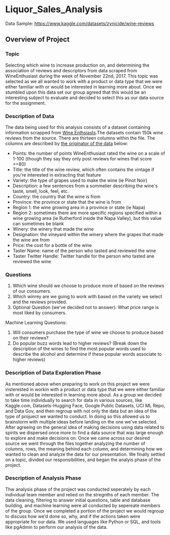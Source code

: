 # Liquor_Sales_Analysis

  Data Sample: https://www.kaggle.com/datasets/zynicide/wine-reviews

## Overview of Project

### Topic 
  Selecting which wine to increase production on, and determining the association of reviews and descriptors from data scraped from WineEnthusiast during the week of November 22nd, 2017. This topic was selected as we all wanted to work with a product or data type that we were either familiar with or would be interested in learning more about. Once we stumbled upon this data set our group agreed that this would be an interesting subject to evaluate and decided to select this as our data source for the assignment. 
  
### Description of Data
  The data being used for this analysis consists of a dataset containing information scrapped from [Wine Enthsiasts](https://www.winemag.com/?s=&drink_type=wine).The datasets contain 150k wine reviews from the source. There are thirteen columns within the file. The columns are described by [the originator of the data](https://github.com/zackthoutt/wine-deep-learning) below: 
 - Points: the number of points WineEnthusiast rated the wine on a scale of 1-100 (though they say they only post reviews for wines that score >=80)
 - Title: the title of the wine review, which often contains the vintage if you're interested in extracting that feature
 - Variety: the type of grapes used to make the wine (ie Pinot Noir)
 - Description: a few sentences from a sommelier describing the wine's taste, smell, look, feel, etc.
 - Country: the country that the wine is from
 - Province: the province or state that the wine is from
 - Region 1: the wine growing area in a province or state (ie Napa)
 - Region 2: sometimes there are more specific regions specified within a wine growing area (ie Rutherford inside the Napa Valley), but this value can sometimes be blank
 - Winery: the winery that made the wine
 - Designation: the vineyard within the winery where the grapes that made the wine are from
 - Price: the cost for a bottle of the wine
 - Taster Name: name of the person who tasted and reviewed the wine
 - Taster Twitter Handle: Twitter handle for the person who tasted ane reviewed the wine
  
### Questions
  1. Which wine should we choose to produce more of based on the reviews of our consumers. 
  2. Which winrey are we going to work with based on the variety we select and the reviews provided. 
  3. Optional Question (we've decided not to answer): What price range is most liked by consumers. 

Machine Learning Questions: 
  1. Will consumers purchase the type of wine we choose to produce based on their reviews?
  2. Do popular buzz words lead to higher reviews? (Break down the description of the wines to find the most popular words used to describe the alcohol and determine if these popular words associate to higher reviews)
  
### Description of Data Exploration Phase
As mentioned above when preparing to work on this project we were insterested in workin with a product or data type that we were either familiar with or would be interested in learning more about. As a group we decided to take time individually to search for data in various sources, like Kaggle.com, Datasets-Hugging Face, Google Public Datasets, UCI ML Repo, and Data Gov, and then regroup with not only the data but an idea of the type of projuect we wanted to conduct. In doing so this allowed us to brainstorm with multiple ideas before landing on the one we've selected. After agreeing on the general idea of making decisions using data related to spirits we dispersed once more to find a data source that was large enough to explore and make decisions on. Once we came across our desired source we went through the files together analyzing the number of columns, rows, the meaning behind each column, and determining how we wanted to clean and analyze the data for our presentation. We finally settled on a topic, divided our responsibilities, and began the analyis phase of the project. 

### Description of Analysis Phase
Thw analysis phase of the project was conducted seperately by each individual team member and relied on the stregnths of each member. The data cleaning, filtering to answer initial questions, table and database building, and machine learning were all conducted by sepereate members of the group. Once we completed a portion of the project we would regroup to discuss how we'd done so, why, and if the actions taken were appropriate for our data. We used languages like Python or SQL, and tools like pgAdmin to perform our analysis of the data. 
